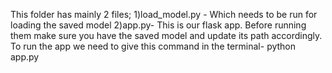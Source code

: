 This folder has mainly 2 files;
1)load_model.py - Which needs to be run for loading the saved model
2)app.py- This is our flask app.
Before running them make sure you have the saved model and update its path accordingly.
To run the app we need to give this command in the terminal- python app.py
